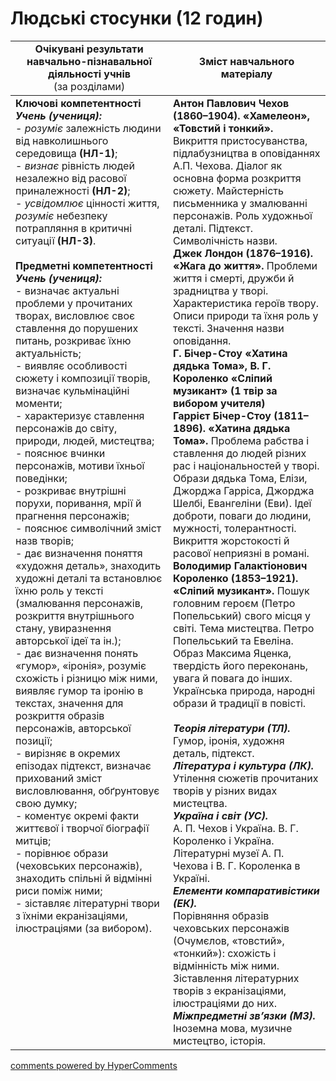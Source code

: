 <div id="hypercomments_widget" class="js-hypercomments-widget invisible"></div>

# Людські стосунки (12 годин)

<table>
  <tr>
    <td width="50%" align="center"><b>Очікувані результати навчально-пізнавальної діяльності учнів</b><br>
(за розділами)</td>
    <td width="50%" align="center"><b>Зміст навчального матеріалу</b></td>
  </tr>
<tbody>
  <tr>
    <td width="50%" style="vertical-align:top !important;">
<b>Ключові компетентності</b><br>
<i><b>Учень (учениця):</b></i><br>
- <i>розуміє</i> залежність людини від навколишнього середовища <b>(НЛ-1)</b>;<br>
- <i>визнає</i> рівність людей незалежно від расової приналежності <b>(НЛ-2)</b>;<br>
- <i>усвідомлює</i> цінності життя, <i>розуміє</i> небезпеку потрапляння в критичні ситуації <b>(НЛ-3)</b>.<br>
<br>
<b>Предметні компетентності</b><br>
<b><i>Учень (учениця):</i></b><br>
- визначає актуальні проблеми у прочитаних творах, висловлює своє ставлення до порушених питань, розкриває їхню актуальність;<br>
- виявляє особливості сюжету і композиції творів, визначає кульмінаційні моменти;<br>
- характеризує ставлення персонажів до світу, природи, людей, мистецтва;<br>
- пояснює вчинки персонажів, мотиви їхньої поведінки;<br>
- розкриває внутрішні порухи, поривання, мрії й прагнення персонажів;<br>
- пояснює символічний зміст назв творів;<br>
- дає визначення поняття «художня деталь», знаходить художні деталі та встановлює їхню роль у тексті (змалювання персонажів, розкриття внутрішнього стану, увиразнення авторської ідеї та ін.);<br>
- дає визначення понять «гумор», «іронія», розуміє схожість і різницю між ними, виявляє гумор та іронію в текстах, значення для розкриття образів персонажів, авторської позиції;<br>
- вирізняє в окремих епізодах підтекст, визначає прихований зміст висловлювання, обґрунтовує свою думку;<br>
- коментує окремі факти життєвої і творчої біографії митців;<br>
- порівнює образи (чеховських персонажів), знаходить спільні й відмінні риси поміж ними;<br>
- зіставляє літературні твори з їхніми екранізаціями, ілюстраціями (за вибором).
</td>
    <td width="50%" style="vertical-align:top !important;">
<b>Антон Павлович Чехов (1860–1904). «Хамелеон», «Товстий і тонкий».</b> Викриття пристосуванства, підлабузництва в оповіданнях А.П. Чехова. Діалог як основна форма розкриття сюжету. Майстерність письменника у змалюванні персонажів. Роль художньої деталі. Підтекст. Символічність назви.<br>
<b>Джек Лондон (1876–1916). «Жага до життя».</b> Проблеми життя і смерті, дружби й зрадництва у творі. Характеристика героїв твору. Описи природи та їхня роль у тексті. Значення назви оповідання.<br>
<b>Г. Бічер-Стоу «Хатина дядька Тома», В. Г.  Короленко  «Сліпий музикант» (1 твір за вибором учителя)</b><br>
<b>Гаррієт Бічер-Стоу (1811–1896). «Хатина дядька Тома».</b> Проблема рабства і ставлення до людей різних рас і національностей у творі. Образи дядька Тома, Елізи, Джорджа Гарріса, Джорджа Шелбі, Евангеліни (Еви). Ідеї доброти, поваги до людини, мужності, толерантності. Викриття жорстокості й расової неприязні в романі.<br>
<b>Володимир Галактіонович Короленко (1853–1921). «Сліпий музикант».</b> Пошук головним героєм (Петро Попельський) свого місця у світі. Тема мистецтва. Петро Попельський та Евеліна. Образ  Максима Яценка, твердість його переконань, увага й повага до інших. Українська природа, народні  образи й традиції в повісті. <br>
<br>
<b><i>Теорія літератури (ТЛ).</i></b><br> 
Гумор, іронія, художня деталь, підтекст.<br>
<b><i>Література і культура (ЛК).</i></b><br> 
Утілення сюжетів прочитаних творів у різних видах мистецтва.<br>
<b><i>Україна і світ (УС).</i></b><br> 
А. П. Чехов і Україна. В. Г. Короленко і Україна. Літературні музеї А. П. Чехова і В. Г. Короленка в Україні.<br>
<b><i>Елементи компаративістики (ЕК).</i></b><br> 
Порівняння образів чеховських персонажів (Очумєлов, «товстий», «тонкий»): схожість і відмінність між ними. Зіставлення літературних творів з екранізаціями, ілюстраціями до них.<br>
<b><i>Міжпредметні зв’язки (МЗ).</i></b><br>
Іноземна мова, музичне мистецтво, історія.
  </td>
</tbody>
</table>

<div class="js-hypercomments-container">
<a href="http://hypercomments.com" class="hc-link" title="comments widget">comments powered by HyperComments</a>
</div>
